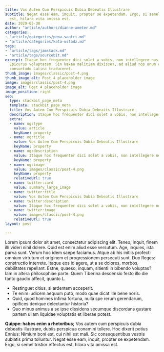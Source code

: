 ```yaml
---
title: Vos Autem Cum Perspicuis Dubia Debeatis Illustrare
subtitle: Negat esse eam, inquit, propter se expetendam. Ergo, si semel tristior effectus
  est, hilara vita amissa est.
date: 2020-05-30
author: "article/authors/dianne-ameter.md"
categories:
- "article/categories/pena-santri.md"
- "article/categories/kata-ustadz.md"
tags:
- "article/tags/jamstack.md"
- "article/tags/sourcebit.md"
excerpt: Itaque hoc frequenter dici solet a vobis, non intellegere nos, quam dicat
  Epicurus voluptatem. Sin kakan malitiam dixisses, ad aliud nos unum certum vitium
  consuetudo Latina traduceret.
thumb_image: images/classic/post-4.png
thumb_image_alt: Post 4 placeholder image
image: images/classic/post-4.png
image_alt: Post 4 placeholder image
image_position: right
seo:
  type: stackbit_page_meta
  template: stackbit_page_meta
  title: Vos Autem Cum Perspicuis Dubia Debeatis Illustrare
  description: Itaque hoc frequenter dici solet a vobis, non intellegere nos
  extra:
  - name: og:type
    value: article
    keyName: property
  - name: og:title
    value: Vos Autem Cum Perspicuis Dubia Debeatis Illustrare
    keyName: property
  - name: og:description
    value: Itaque hoc frequenter dici solet a vobis, non intellegere nos
    keyName: property
  - name: og:image
    value: images/classic/post-4.png
    keyName: property
    relativeUrl: true
  - name: twitter:card
    value: summary_large_image
  - name: twitter:title
    value: Vos Autem Cum Perspicuis Dubia Debeatis Illustrare
  - name: twitter:description
    value: Itaque hoc frequenter dici solet a vobis, non intellegere nos
  - name: twitter:image
    value: images/classic/post-4.png
    relativeUrl: true
layout: post

---
```

Lorem ipsum dolor sit amet, consectetur adipiscing elit. Teneo, inquit, finem illi videri nihil dolere. Quid est enim aliud esse versutum. Age, inquies, ista parva sunt. Verum hoc idem saepe faciamus. Atque ab his initiis profecti omnium virtutum et originem et progressionem persecuti sunt. Duo Reges: constructio interrete. Itaque eos id agere, ut a se dolores, morbos, debilitates repellant. Estne, quaeso, inquam, sitienti in bibendo voluptas? Iam in altera philosophiae parte. Quem Tiberina descensio festo illo die tanto gaudio affecit, quanto L.

- Restinguet citius, si ardentem acceperit.
- Te enim iudicem aequum puto, modo quae dicat ille bene noris.
- Quid, quod homines infima fortuna, nulla spe rerum gerendarum, opifices denique delectantur historia?
- Quo minus animus a se ipse dissidens secumque discordans gustare partem ullam liquidae voluptatis et liberae potest.

**Quippe: habes enim a rhetoribus;** Vos autem cum perspicuis dubia debeatis illustrare, dubiis perspicua conamini tollere. Hoc dixerit potius Ennius: Nimium boni est, cui nihil est mali. Sic consequentibus vestris sublatis prima tolluntur. Negat esse eam, inquit, propter se expetendam. Ergo, si semel tristior effectus est, hilara vita amissa est.